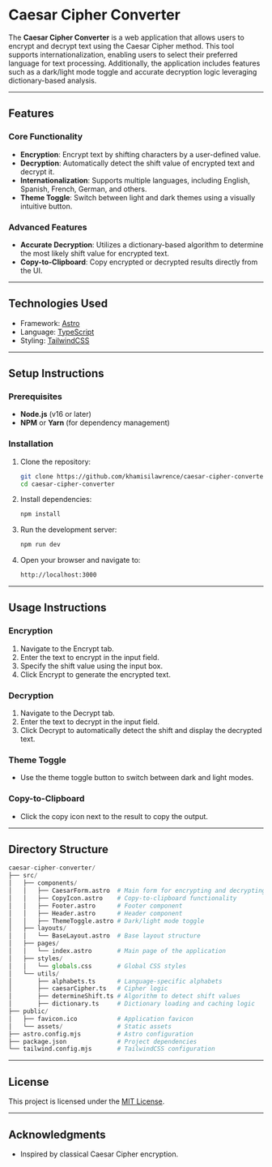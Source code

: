 # Caesar Cipher Converter

The **Caesar Cipher Converter** is a web application that allows users to encrypt and decrypt text using the Caesar Cipher method. This tool supports internationalization, enabling users to select their preferred language for text processing. Additionally, the application includes features such as a dark/light mode toggle and accurate decryption logic leveraging dictionary-based analysis.

---

## Features

### Core Functionality

- **Encryption**: Encrypt text by shifting characters by a user-defined value.
- **Decryption**: Automatically detect the shift value of encrypted text and decrypt it.
- **Internationalization**: Supports multiple languages, including English, Spanish, French, German, and others.
- **Theme Toggle**: Switch between light and dark themes using a visually intuitive button.

### Advanced Features

- **Accurate Decryption**: Utilizes a dictionary-based algorithm to determine the most likely shift value for encrypted text.
- **Copy-to-Clipboard**: Copy encrypted or decrypted results directly from the UI.

---

## Technologies Used

- Framework: [Astro](https://astro.build/)
- Language: [TypeScript](https://www.typescriptlang.org/)
- Styling: [TailwindCSS](https://tailwindcss.com/)

---

## Setup Instructions

### Prerequisites

- **Node.js** (v16 or later)
- **NPM** or **Yarn** (for dependency management)

### Installation

1. Clone the repository:

   ```bash
   git clone https://github.com/khamisilawrence/caesar-cipher-converter.git
   cd caesar-cipher-converter
   ```

2. Install dependencies:

    ```bash
    npm install
    ```

3. Run the development server:

    ```bash
    npm run dev
    ```

4. Open your browser and navigate to:

    ```bash
    http://localhost:3000
    ```

---

## Usage Instructions

### Encryption

1. Navigate to the Encrypt tab.
2. Enter the text to encrypt in the input field.
3. Specify the shift value using the input box.
4. Click Encrypt to generate the encrypted text.

### Decryption

1. Navigate to the Decrypt tab.
2. Enter the text to decrypt in the input field.
3. Click Decrypt to automatically detect the shift and display the decrypted text.

### Theme Toggle

- Use the theme toggle button to switch between dark and light modes.

### Copy-to-Clipboard

- Click the copy icon next to the result to copy the output.

---

## Directory Structure

```python
caesar-cipher-converter/
├── src/
│   ├── components/
│   │   ├── CaesarForm.astro  # Main form for encrypting and decrypting text
│   │   ├── CopyIcon.astro    # Copy-to-clipboard functionality
│   │   ├── Footer.astro      # Footer component
│   │   ├── Header.astro      # Header component
│   │   ├── ThemeToggle.astro # Dark/light mode toggle
│   ├── layouts/
│   │   └── BaseLayout.astro  # Base layout structure
│   ├── pages/
│   │   └── index.astro       # Main page of the application
│   ├── styles/
│   │   └── globals.css       # Global CSS styles
│   └── utils/
│       ├── alphabets.ts      # Language-specific alphabets
│       ├── caesarCipher.ts   # Cipher logic
│       ├── determineShift.ts # Algorithm to detect shift values
│       ├── dictionary.ts     # Dictionary loading and caching logic
├── public/
│   ├── favicon.ico           # Application favicon
│   └── assets/               # Static assets
├── astro.config.mjs          # Astro configuration
├── package.json              # Project dependencies
└── tailwind.config.mjs       # TailwindCSS configuration
```

---

## License

This project is licensed under the [MIT License](https://opensource.org/license/mit).

---

## Acknowledgments

- Inspired by classical Caesar Cipher encryption.
